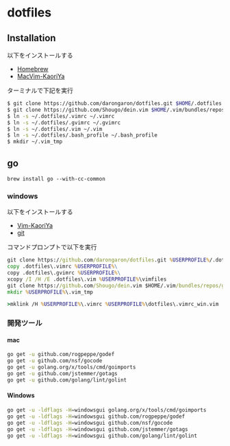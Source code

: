 dotfiles
========

Installation
------------

以下をインストールする

* [Homebrew](https://brew.sh/index_ja.html)
* [MacVim-KaoriYa](https://github.com/splhack/macvim-kaoriya)

ターミナルで下記を実行

```sh
$ git clone https://github.com/darongaron/dotfiles.git $HOME/.dotfiles
$ git clone https://github.com/Shougo/dein.vim $HOME/.vim/bundles/repos/github.com/Shougo/dein.vim
$ ln -s ~/.dotfiles/.vimrc ~/.vimrc
$ ln -s ~/.dotfiles/.gvimrc ~/.gvimrc
$ ln -s ~/.dotfiles/.vim ~/.vim
$ ln -s ~/.dotfiles/.bash_profile ~/.bash_profile
$ mkdir ~/.vim_tmp
```

go
------

```
brew install go --with-cc-common
```

### windows

以下をインストールする

* [Vim-KaoriYa](https://www.kaoriya.net/software/vim/)
* [git](https://git-scm.com/)

コマンドプロンプトで以下を実行

```cmd
git clone https://github.com/darongaron/dotfiles.git %USERPROFILE%/.dotfiles
copy .dotfiles\.vimrc %USERPROFILE%\
copy .dotfiles\.gvimrc %USERPROFILE%\
xcopy /I /H /E .dotfiles\.vim %USERPROFILE%\vimfiles
git clone https://github.com/Shougo/dein.vim $HOME/.vim/bundles/repos/github.com/Shougo/dein.vim
mkdir %USERPROFILE%\.vim_tmp
```
```cmd
>mklink /H %USERPROFILE%\.vimrc %USERPROFILE%\dotfiles\.vimrc_win.vim
```


### 開発ツール

#### mac


```sh
go get -u github.com/rogpeppe/godef
go get -u github.com/nsf/gocode
go get -u golang.org/x/tools/cmd/goimports
go get -u github.com/jstemmer/gotags
go get -u github.com/golang/lint/golint
```


#### Windows

```sh
go get -u -ldflags -H=windowsgui golang.org/x/tools/cmd/goimports
go get -u -ldflags -H=windowsgui github.com/rogpeppe/godef
go get -u -ldflags -H=windowsgui github.com/nsf/gocode
go get -u -ldflags -H=windowsgui github.com/jstemmer/gotags
go get -u -ldflags -H=windowsgui github.com/golang/lint/golint

```

